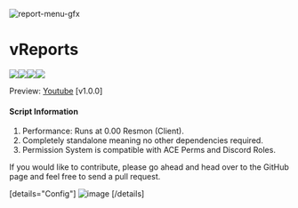 ![report-menu-gfx](https://github.com/vipexv/vReports/assets/101529155/c9df066b-6160-477e-b226-11e2a7d8bb39)
# vReports

![](https://img.shields.io/github/downloads/vipexv/vReports/total?logo=github)![](https://img.shields.io/github/downloads/vipexv/vReports/latest/total?logo=github)![](https://img.shields.io/github/contributors/vipexv/vReports?logo=github)![](https://img.shields.io/github/v/release/vipexv/vReports?logo=github) 

Preview: [Youtube](https://youtu.be/tS6bMQRCiS8) [v1.0.0]

#### **Script Information**
1. Performance: Runs at 0.00 Resmon (Client).
2. Completely standalone meaning no other dependencies required.
3. Permission System is compatible with ACE Perms and Discord Roles.

If you would like to contribute, please go ahead and head over to the GitHub page and feel free to send a pull request.

[details="Config"]
![image](https://github.com/vipexv/vReports/assets/101529155/416919f0-344f-4c1f-8552-6eb5de44c446)
[/details]
